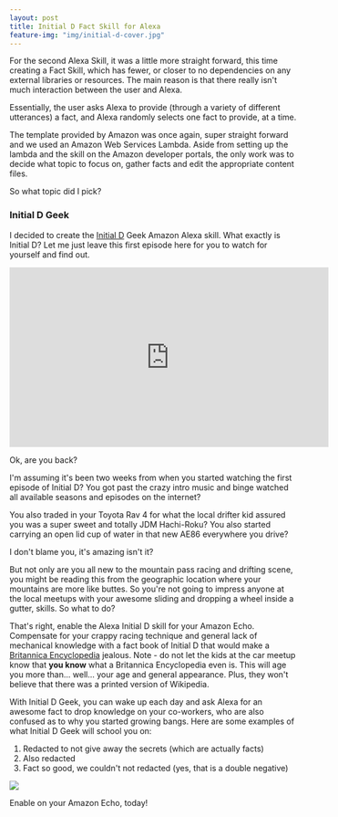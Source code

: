 ```yaml
---
layout: post
title: Initial D Fact Skill for Alexa
feature-img: "img/initial-d-cover.jpg"
---
```


For the second Alexa Skill, it was a little more straight forward, this time creating a Fact Skill, which has fewer, or closer to no dependencies on any external libraries or resources.  The main reason is that there really isn't much interaction between the user and Alexa.

Essentially, the user asks Alexa to provide (through a variety of different utterances) a fact, and Alexa randomly selects one fact to provide, at a time.

The template provided by Amazon was once again, super straight forward and we used an Amazon Web Services Lambda.  Aside from setting up the lambda and the skill on the Amazon developer portals, the only work was to decide what topic to focus on, gather facts and edit the appropriate content files.

So what topic did I pick?

### Initial D Geek

I decided to create the [Initial D](https://www.funimation.com/shows/initial-d/) Geek Amazon Alexa skill.  What exactly is Initial D?  Let me just leave this first episode here for you to watch for yourself and find out.

<iframe width="560" height="315" src="https://www.youtube.com/embed/hfXHiydW16E" frameborder="0" allowfullscreen></iframe>

Ok, are you back?

I'm assuming it's been two weeks from when you started watching the first episode of Initial D?  You got past the crazy intro music and binge watched all available seasons and episodes on the internet?

You also traded in your Toyota Rav 4 for what the local drifter kid assured you was a super sweet and totally JDM Hachi-Roku?  You also started carrying an open lid cup of water in that new AE86 everywhere you drive?

I don't blame you, it's amazing isn't it?

But not only are you all new to the mountain pass racing and drifting scene, you might be reading this from the geographic location where your mountains are more like buttes.  So you're not going to impress anyone at the local meetups with your awesome sliding and dropping a wheel inside a gutter, skills.  So what to do?

That's right, enable the Alexa Initial D skill for your Amazon Echo.  Compensate for your crappy racing technique and general lack of mechanical knowledge with a fact book of Initial D that would make a [Britannica Encyclopedia](https://en.wikipedia.org/wiki/Encyclop%C3%A6dia_Britannica) jealous.  Note - do not let the kids at the car meetup know that **you know** what a Britannica Encyclopedia even is.  This will age you more than... well... your age and general appearance.  Plus, they won't believe that there was a printed version of Wikipedia.  

With Initial D Geek, you can wake up each day and ask Alexa for an awesome fact to drop knowledge on your co-workers, who are also confused as to why you started growing bangs.  Here are some examples of what Initial D Geek will school you on:
1. Redacted to not give away the secrets (which are actually facts)
2. Also redacted
3. Fact so good, we couldn't not redacted (yes, that is a double negative)

![](https://media3.giphy.com/media/qYUfBeJXRxBu0/giphy.gif)

Enable on your Amazon Echo, today!

